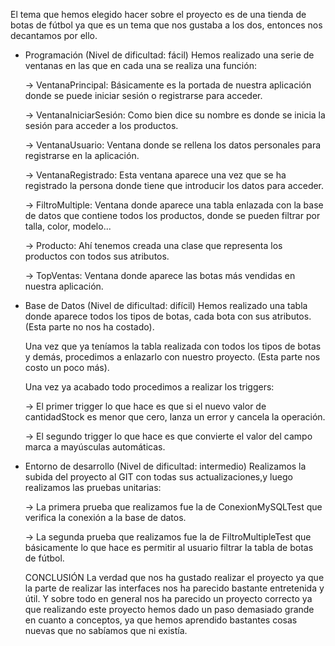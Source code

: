 El tema que hemos elegido hacer sobre el proyecto es de una tienda de botas de fútbol ya que es un tema que nos gustaba a los dos, entonces nos decantamos por ello.

- Programación (Nivel de dificultad: fácil)
  Hemos realizado una serie de ventanas en las que en cada una se realiza una función:

  -> VentanaPrincipal: Básicamente es la portada de nuestra aplicación donde se puede iniciar sesión o registrarse para acceder.

  -> VentanaIniciarSesión: Como bien dice su nombre es donde se inicia la sesión para acceder a los productos.

  -> VentanaUsuario: Ventana donde se rellena los datos personales para registrarse en la aplicación.
  
  -> VentanaRegistrado: Esta ventana aparece una vez que se ha registrado la persona donde tiene que introducir los datos para acceder.
  
  -> FiltroMultiple: Ventana donde aparece una tabla enlazada con la base de datos que contiene todos los productos, donde se pueden filtrar por talla, color, modelo...

  -> Producto: Ahí tenemos creada una clase que representa los productos con todos sus atributos.

  -> TopVentas: Ventana donde aparece las botas más vendidas en nuestra aplicación.
  
  
- Base de Datos (Nivel de dificultad: difícil)
  Hemos realizado una tabla donde aparece todos los tipos de botas, cada bota con sus atributos. (Esta parte no nos ha costado).
  
  Una vez que ya teníamos la tabla realizada con todos los tipos de botas y demás, procedimos a enlazarlo con nuestro proyecto. (Esta parte nos costo un poco más).
  
  Una vez ya acabado todo procedimos a realizar los triggers:

  -> El primer trigger lo que hace es que si el nuevo valor de cantidadStock es menor que cero, lanza un error y cancela la operación.
  
  -> El segundo trigger lo que hace es que convierte el valor del campo marca a mayúsculas automáticas.
  
- Entorno de desarrollo (Nivel de dificultad: intermedio)
  Realizamos la subida del proyecto al GIT con todas sus actualizaciones,y luego realizamos las pruebas unitarias:
  
  -> La primera prueba que realizamos fue la de ConexionMySQLTest que verifica la conexión a la base de datos.
  
  -> La segunda prueba que realizamos fue la de FiltroMultipleTest que básicamente lo que hace es permitir al usuario filtrar la tabla de botas de fútbol.

  CONCLUSIÓN
  La verdad que nos ha gustado realizar el proyecto ya que la parte de realizar las interfaces nos ha parecido bastante entretenida y útil.
  Y sobre todo en general nos ha parecido un proyecto correcto ya que realizando este proyecto hemos dado un paso demasiado grande en cuanto a conceptos, ya que hemos aprendido bastantes cosas nuevas que no sabíamos que ni existía.
